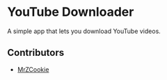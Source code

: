 # YouTube Downloader

A simple app that lets you download YouTube videos.

## Contributors

- [MrZCookie](https://github.com/mrzcookies)
